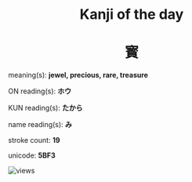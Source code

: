 <h1 align="center">Kanji of the day</h1>
<h1 align="center">寳</h1>
<p align="left">meaning(s): <b>jewel, precious, rare, treasure</b></p>
<p align="left">ON reading(s): <b>ホウ</b></p>
<p align="left">KUN reading(s): <b>たから</b></p>
<p align="left">name reading(s): <b>み</b></p>
<p align="left">stroke count: <b>19</b></p>
<p align="left">unicode: <b>5BF3</b></p>
<p align="left"><img src="https://komarev.com/ghpvc/?username=tristanwagner-kanjioftheday&label=Views&color=0e75b6&style=flat" alt="views"/></p>
